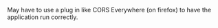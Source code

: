 May have to use a plug in like CORS Everywhere (on firefox) to have the application run correctly.


